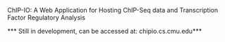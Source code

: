  ChIP-IO: A Web Application for Hosting ChIP-Seq data and Transcription Factor Regulatory Analysis
 
 *** Still in development, can be accessed at: chipio.cs.cmu.edu***
